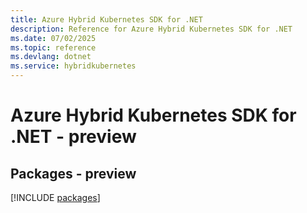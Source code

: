 ```yaml
---
title: Azure Hybrid Kubernetes SDK for .NET
description: Reference for Azure Hybrid Kubernetes SDK for .NET
ms.date: 07/02/2025
ms.topic: reference
ms.devlang: dotnet
ms.service: hybridkubernetes
---
```

# Azure Hybrid Kubernetes SDK for .NET - preview
## Packages - preview
[!INCLUDE [packages](hybrid-kubernetes-index.md)]